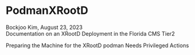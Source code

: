 # PodmanXRootD

Bockjoo Kim, 
August 23, 2023
<br/>
Documentation on an XRootD Deployment in the Florida CMS Tier2

Preparing the Machine for the XRootD podman Needs Privileged Actions
